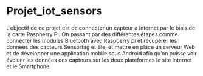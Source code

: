 # Projet_iot_sensors
L’objectif de ce projet est de connecter un capteur à Internet par le biais de
la carte Raspberry Pi. On passant par des différentes étapes comme connecter les
modules Bluetooth avec Raspberry pi et récupérer les données des capteurs
Sensortag et Ble, et mettre en place un serveur Web et de développer une
application mobile sous Android afin qu’on puisse voir évoluer les données des
capteurs sur les deux plateformes le site Internet et le Smartphone.
